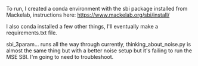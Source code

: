 To run, I created a conda environment with the sbi package installed from Mackelab, instructions here: https://www.mackelab.org/sbi/install/

I also conda installed a few other things, I'll eventually make a requirements.txt file.

sbi_3param... runs all the way through currently, thinking_about_noise.py is almost the same thing but with a better noise setup but it's failing to run the MSE SBI. I'm going to need to troubleshoot.